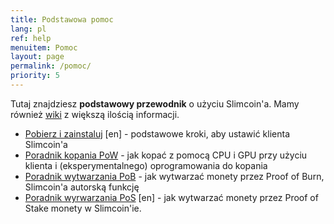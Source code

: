 ```yaml
---
title: Podstawowa pomoc
lang: pl
ref: help
menuitem: Pomoc
layout: page
permalink: /pomoc/
priority: 5
---
```


Tutaj znajdziesz **podstawowy przewodnik** o użyciu Slimcoin'a. Mamy również [wiki](https://github.com/slimcoin-project/Slimcoin/wiki) z większą ilością informacji.

* [Pobierz i zainstaluj](/installation/) [en] - podstawowe kroki, aby ustawić klienta Slimcoin'a
* [Poradnik kopania PoW](/poradnik-mining/) - jak kopać z pomocą CPU i GPU przy użyciu klienta i (eksperymentalnego) oprogramowania do kopania
* [Poradnik wytwarzania PoB](/proof-of-burn-poradnic/) - jak wytwarzać monety przez Proof of Burn, Slimcoin'a autorską funkcję
* [Poradnik wyrwarzania PoS](/proof-of-stake-guide/) [en] - jak wytwarzać monety przez Proof of Stake monety w Slimcoin'ie.
